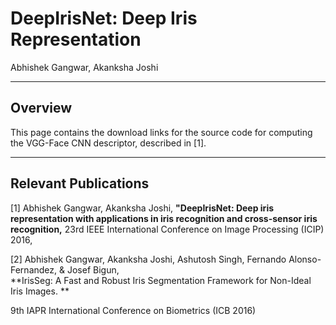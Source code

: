 # DeepIrisNet: Deep Iris Representation
Abhishek Gangwar, Akanksha Joshi 
***
## Overview


This page contains the download links for the source code for computing the VGG-Face CNN descriptor, described in [1]. 



***

## Relevant Publications
[1] Abhishek Gangwar, Akanksha Joshi, 
**"DeepIrisNet: Deep iris representation with applications in iris recognition and cross-sensor iris recognition,**
23rd IEEE International Conference on Image Processing (ICIP) 2016,

[2] Abhishek Gangwar, Akanksha Joshi, Ashutosh Singh, Fernando Alonso-Fernandez, & Josef Bigun,  
**IrisSeg: A Fast and Robust Iris Segmentation Framework for Non-Ideal Iris Images. **

9th IAPR International Conference on Biometrics (ICB 2016)
